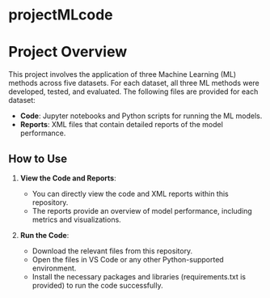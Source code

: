 # projectMLcode
# Project Overview

This project involves the application of three Machine Learning (ML) methods across five datasets. For each dataset, all three ML methods were developed, tested, and evaluated. The following files are provided for each dataset:

- **Code**: Jupyter notebooks and Python scripts for running the ML models.
- **Reports**: XML files that contain detailed reports of the model performance.

## How to Use

1. **View the Code and Reports**: 
   - You can directly view the code and XML reports within this repository.
   - The reports provide an overview of model performance, including metrics and visualizations.

2. **Run the Code**:
   - Download the relevant files from this repository.
   - Open the files in VS Code or any other Python-supported environment.
   - Install the necessary packages and libraries (requirements.txt is provided) to run the code successfully.
